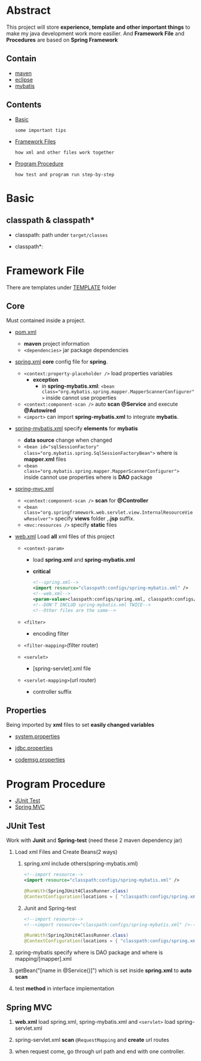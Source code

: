# Abstract
This project will store **experience, template and other important things** to make my java development work more easilier.
And **Framework File** and **Procedures** are based on **Spring Framework**

## Contain
* [maven](https://github.com/neilChenXie/java_dev/tree/master/maven)
* [eclipse](https://github.com/neilChenXie/java_dev/tree/master/eclipse)
* [mybatis](https://github.com/neilChenXie/java_dev/tree/master/mybatis)

## Contents

* [Basic](#basic) 

	`some important tips`

* [Framework Files](#framework_file) 

	`how xml and other files work together`

* [Program Procedure]('#program_procedure') 

	`how test and program run step-by-step`

<a id="basic"></a>

# Basic

## classpath & classpath\*

* classpath: path under `target/classes`

* classpath\*:

<a id="framework_file"></a>

# Framework File

There are templates under [TEMPLATE](https://github.com/neilChenXie/java_dev/tree/master/TEMPLATES) folder

## Core

Must contained inside a project. 

* [pom.xml]()
	* **maven** project information
	* `<dependencies>`
		jar package dependencies

* [spring.xml]()
	**core** config file for **spring**.
	* `<context:property-placeholder />`
		load properties variables
		* **exception**
			* in **spring-mybatis.xml**: `<bean class="org.mybatis.spring.mapper.MapperScannerConfigurer">` inside cannot use properties
	* `<context:component-scan />`
		auto **scan** **@Service** and execute **@Autowired**
	* `<import>`
		can import **spring-mybatis.xml** to integrate **mybatis**.

* [spring-mybatis.xml]()
	specify **elements** for **mybatis**
	* **data source** change when changed
	* `<bean id="sqlSessionFactory" class="org.mybatis.spring.SqlSessionFactoryBean">` 
		where is **mapper.xml** files
	* `<bean class="org.mybatis.spring.mapper.MapperScannerConfigurer">` inside cannot use properties
		where is **DAO** package
* [spring-mvc.xml]()
	* `<context:component-scan />`
		**scan** for **@Controller**
	* `<bean class="org.springframework.web.servlet.view.InternalResourceViewResolver">` 
		specify **views** folder ,**.jsp** suffix.
	* `<mvc:resources />` 
		specify **static** files
         
* [web.xml]()
	Load **all** xml files of this project
	* `<context-param>`
		* load **spring.xml** and **spring-mybatis.xml**
		* **critical**

			```xml
			<!--spring.xml-->
			<import resource="classpath:configs/spring-mybatis.xml" />
			<!--web.xml-->
			<param-value>classpath:configs/spring.xml, classpath:configs/spring-mybatis.xml</param-value>
			<!--DON'T INCLUD spring-mybatis.xml TWICE-->
			<!--Other files are the same-->
			```

	* `<filter>`
		* encoding filter
	* `<filter-mapping>`(filter router)
	* `<servlet>`
		* [spring-servlet].xml file
	* `<servlet-mapping>`(url router)
		* controller suffix

## Properties

Being imported by **xml** files to set **easily changed variables**

* [system.properties]()

* [jdbc.properties]()

* [codemsg.properties]()

<a id="program_procedure"></a>

# Program Procedure

* [JUnit Test](#junit_test)
* [Spring MVC](#spring_mvc)

<a id="junit_test"></a>

## JUnit Test

Work with **Junit** and **Spring-test** (need these 2 maven dependency jar)

1. Load xml Files and Create Beans(2 ways)

	1. spring.xml include others(spring-mybatis.xml)
		
		```xml
		<!--import resource-->
		<import resource="classpath:configs/spring-mybatis.xml" />
		```

		```java
		@RunWith(SpringJUnit4ClassRunner.class)
		@ContextConfiguration(locations = { "classpath:configs/spring.xml"})
		```

	2. Junit and Spring-test
		
		```xml
		<!--import resource-->
		<!--<import resource="classpath:configs/spring-mybatis.xml" />-->
		```
		```java
		@RunWith(SpringJUnit4ClassRunner.class)
		@ContextConfiguration(locations = { "classpath:configs/spring.xml", "classpath:configs/spring-mybatis.xml"})
		```

2. spring-mybatis specify where is DAO package and where is mapping/[mapper].xml

3. getBean("[name in @Service()]") which is set inside **spring.xml** to **auto scan**

4. test **method** in interface implementation

<a id="spring_mvc"></a>

## Spring MVC

1. **web.xml** load spring.xml, spring-mybatis.xml and `<servlet>` load spring-servlet.xml

2. spring-servlet.xml **scan** `@RequestMapping` and **create** url routes

3. when request come, go through url path and end with one controller.
